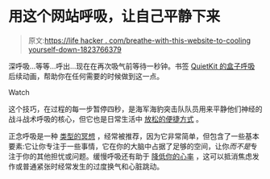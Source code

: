 # 用这个网站呼吸，让自己平静下来

> 原文:[https://life hacker . com/breathe-with-this-website-to-cooling yourself-down-1823766379](https://lifehacker.com/breathe-with-this-website-to-calm-yourself-down-1823766379)

深呼吸...等等...呼出...现在在再次吸气前等待一秒钟。书签 [QuietKit 的盒子呼吸](http://quietkit.com/box-breathing/) 后续动画，帮助你在任何需要的时候做到这一点。

Watch

这个技巧，在过程的每一步暂停四秒，是海军海豹突击队队员用来平静他们神经的战斗战术呼吸的核心，但它也是日常生活中 [放松的便捷方式](https://lifehacker.com/use-the-combat-breathing-technique-to-help-control-nerv-1730993811) 。

正念呼吸是一种 [类型的冥想](https://lifehacker.com/the-effects-of-four-different-types-of-meditation-1788040459) ，经常被推荐，因为它非常简单，但包含了一些基本要素:它让你专注于一些事情，它在你的大脑中占据了足够的空间，让你*而不是*专注于你的其他担忧或问题。缓慢呼吸还有助于 [降低你的心率](https://www.psychologytoday.com/blog/in-practice/201607/breathing-techniques-anxiety) ，这可以抵消焦虑发作或普通紧张时经常发生的过度换气和心脏跳动。